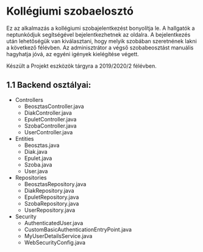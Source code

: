# Kollégiumi szobaelosztó
Ez az alkalmazás a kollégiumi szobajelentkezést bonyolítja le. A hallgatók a neptunkódjuk segítségével bejelentkezhetnek az oldalra. A bejelentkezés után lehetőségük van kiválasztani, hogy melyik szobában szeretnének lakni a következő félévben. Az adminisztrátor a végső szobabeosztást manuális hagyhatja jóvá, az egyéni igények kielégítése végett.

Készült a Projekt eszközök tárgyra a 2019/2020/2 félévben.


## 1.1 Backend osztályai:

* Controllers
  * BeosztasController.java
  * DiakController.java
  * EpuletController.java
  * SzobaController.java
  * UserController.java
* Entities
  * Beosztas.java
  * Diak.java
  * Epulet.java
  * Szoba.java
  * User.java
* Repositories
  * BeosztasRepository.java
  * DiakRepository.java
  * EpuletRepository.java
  * SzobaRepository.java
  * UserRepository.java
* Security
  * AuthenticatedUser.java
  * CustomBasicAuthenticationEntryPoint.java
  * MyUserDetailsService.java
  * WebSecurityConfig.java

